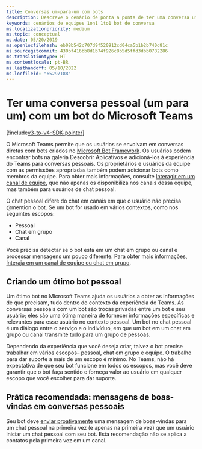 ```yaml
---
title: Conversas um-para-um com bots
description: Descreve o cenário de ponta a ponta de ter uma conversa um-para-um com um bot no Microsoft Teams
keywords: cenários de equipes 1on1 1to1 bot de conversa
ms.localizationpriority: medium
ms.topic: conceptual
ms.date: 05/20/2019
ms.openlocfilehash: eb08b542c707d9f520912cd04ca5b1b2b740d81c
ms.sourcegitcommit: 430bf416bb8d1b74f926c8b5d5ffd3dbb0782286
ms.translationtype: HT
ms.contentlocale: pt-BR
ms.lasthandoff: 05/10/2022
ms.locfileid: "65297188"
---
```

# <a name="have-a-personal-one-on-one-conversation-with-a-microsoft-teams-bot"></a>Ter uma conversa pessoal (um para um) com um bot do Microsoft Teams

[!include[v3-to-v4-SDK-pointer](~/includes/v3-to-v4-pointer-bots.md)]

O Microsoft Teams permite que os usuários se envolvam em conversas diretas com bots criados no [Microsoft Bot Framework](/azure/bot-service/?view=azure-bot-service-3.0&preserve-view=true). Os usuários podem encontrar bots na galeria Descobrir Aplicativos e adicioná-los à experiência do Teams para conversas pessoais. Os proprietários e usuários da equipe com as permissões apropriadas também podem adicionar bots como membros da equipe. Para obter mais informações, consulte [Interagir em um canal de equipe](~/resources/bot-v3/bot-conversations/bots-conv-channel.md), que não apenas os disponibiliza nos canais dessa equipe, mas também para usuários de chat pessoal.

O chat pessoal difere do chat em canais em que o usuário não precisa @mention o bot. Se um bot for usado em vários contextos, como nos seguintes escopos:
* Pessoal
* Chat em grupo
* Canal

Você precisa detectar se o bot está em um chat em grupo ou canal e processar mensagens um pouco diferente. Para obter mais informações, [Interaja em um canal de equipe ou chat em grupo](~/resources/bot-v3/bot-conversations/bots-conv-proactive.md).

## <a name="designing-a-great-personal-bot"></a>Criando um ótimo bot pessoal

Um ótimo bot no Microsoft Teams ajuda os usuários a obter as informações de que precisam, tudo dentro do contexto da experiência do Teams. As conversas pessoais com um bot são trocas privadas entre um bot e seu usuário; eles são uma ótima maneira de fornecer informações específicas e relevantes para esse usuário no contexto pessoal. Um bot no chat pessoal é um diálogo entre o serviço e o indivíduo, em que um bot em um chat em grupo ou canal transmite tudo para um grupo de pessoas.

Dependendo da experiência que você deseja criar, talvez o bot precise trabalhar em vários escopos– pessoal, chat em grupo e equipe. O trabalho para dar suporte a mais de um escopo é mínimo. No Teams, não há expectativa de que seu bot funcione em todos os escopos, mas você deve garantir que o bot faça sentido e forneça valor ao usuário em qualquer escopo que você escolher para dar suporte.

## <a name="best-practice-welcome-messages-in-personal-conversations"></a>Prática recomendada: mensagens de boas-vindas em conversas pessoais

Seu bot deve [enviar proativamente](~/resources/bot-v3/bot-conversations/bots-conv-proactive.md) uma mensagem de boas-vindas para um chat pessoal na primeira vez (e apenas na primeira vez) que um usuário iniciar um chat pessoal com seu bot. Esta recomendação não se aplica a contatos pela primeira vez em um canal.
